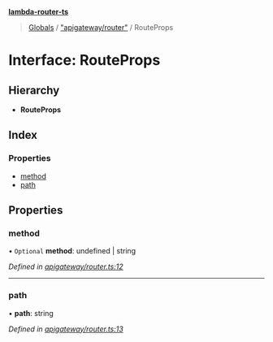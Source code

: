 **[lambda-router-ts](../README.md)**

> [Globals](../globals.md) / ["apigateway/router"](../modules/_apigateway_router_.md) / RouteProps

# Interface: RouteProps

## Hierarchy

* **RouteProps**

## Index

### Properties

* [method](_apigateway_router_.routeprops.md#method)
* [path](_apigateway_router_.routeprops.md#path)

## Properties

### method

• `Optional` **method**: undefined \| string

*Defined in [apigateway/router.ts:12](https://github.com/supergillis/lambda-router-ts/blob/43899f9/lib/apigateway/router.ts#L12)*

___

### path

•  **path**: string

*Defined in [apigateway/router.ts:13](https://github.com/supergillis/lambda-router-ts/blob/43899f9/lib/apigateway/router.ts#L13)*

